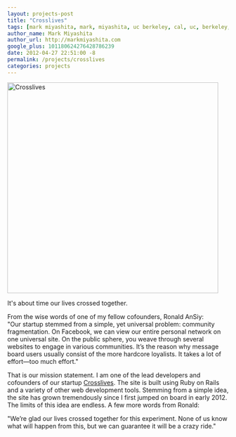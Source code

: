 ```yaml
---
layout: projects-post
title: "Crosslives"
tags: [mark miyashita, mark, miyashita, uc berkeley, cal, uc, berkeley, university of california, berkeley, computer science, cs, eecs, electrical engineering, mac, iphone, mac os x, mac hints, binaryage, mac hints from binaryage, tutorial, blog, apple, technology, crosslives, crosslives blog, forums, startups, ycombinator]
author_name: Mark Miyashita
author_url: http://markmiyashita.com
google_plus: 101180624276428786239
date: 2012-04-27 22:51:00 -8
permalink: /projects/crosslives
categories: projects
---
```


<a href="http://crosslives.com"><img class="clear blog-image-full-border" width="480" src="http://markmiyashita.com/images/crosslives.png" title="Crosslives"></a>

It's about time our lives crossed together.

From the wise words of one of my fellow cofounders, Ronald AnSiy:<br/>
"Our startup stemmed from a simple, yet universal problem: community fragmentation. On Facebook, we can view our entire personal network on one universal site. On the public sphere, you weave through several websites to engage in various communities. It’s the reason why message board users usually consist of the more hardcore loyalists. It takes a lot of effort—too much effort."

That is our mission statement. I am one of the lead developers and cofounders of our startup [Crosslives][crosslives]. The site is built using Ruby on Rails and a variety of other web development tools. Stemming from a simple idea, the site has grown tremendously since I first jumped on board in early 2012. The limits of this idea are endless. A few more words from Ronald:

"We’re glad our lives crossed together for this experiment. None of us know what will happen from this, but we can guarantee it will be a crazy ride."



[crosslives]: http://crosslives.com
